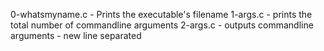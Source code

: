 0-whatsmyname.c - Prints the executable's filename
1-args.c - prints the total number of commandline arguments
2-args.c - outputs commandline arguments - new line separated

